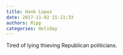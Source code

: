 ```yaml
---
title: Hank Lopez
date: 2017-11-02 15:11:33
authors: Ripp
categories: Holiday
---
```


 Tired of lying thieving Republican politicians.
